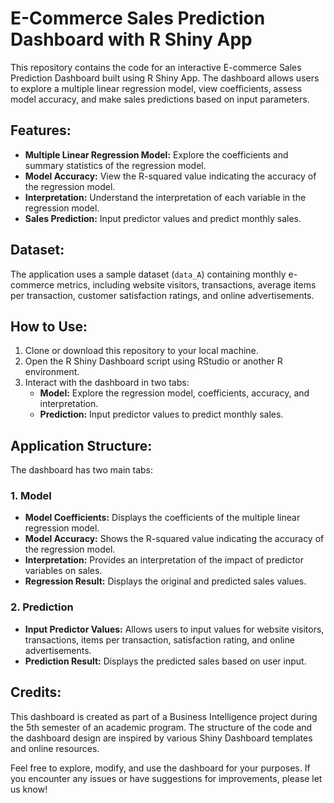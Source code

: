 # E-Commerce Sales Prediction Dashboard with R Shiny App

This repository contains the code for an interactive E-commerce Sales Prediction Dashboard built using R Shiny App. The dashboard allows users to explore a multiple linear regression model, view coefficients, assess model accuracy, and make sales predictions based on input parameters.

## Features:
- **Multiple Linear Regression Model:** Explore the coefficients and summary statistics of the regression model.
- **Model Accuracy:** View the R-squared value indicating the accuracy of the regression model.
- **Interpretation:** Understand the interpretation of each variable in the regression model.
- **Sales Prediction:** Input predictor values and predict monthly sales.

## Dataset:
The application uses a sample dataset (`data_A`) containing monthly e-commerce metrics, including website visitors, transactions, average items per transaction, customer satisfaction ratings, and online advertisements.

## How to Use:
1. Clone or download this repository to your local machine.
2. Open the R Shiny Dashboard script using RStudio or another R environment.
3. Interact with the dashboard in two tabs: 
   - **Model:** Explore the regression model, coefficients, accuracy, and interpretation.
   - **Prediction:** Input predictor values to predict monthly sales.

## Application Structure:
The dashboard has two main tabs:

### 1. Model
- **Model Coefficients:** Displays the coefficients of the multiple linear regression model.
- **Model Accuracy:** Shows the R-squared value indicating the accuracy of the regression model.
- **Interpretation:** Provides an interpretation of the impact of predictor variables on sales.
- **Regression Result:** Displays the original and predicted sales values.

### 2. Prediction
- **Input Predictor Values:** Allows users to input values for website visitors, transactions, items per transaction, satisfaction rating, and online advertisements.
- **Prediction Result:** Displays the predicted sales based on user input.

## Credits:
This dashboard is created as part of a Business Intelligence project during the 5th semester of an academic program. The structure of the code and the dashboard design are inspired by various Shiny Dashboard templates and online resources.

Feel free to explore, modify, and use the dashboard for your purposes. If you encounter any issues or have suggestions for improvements, please let us know!
